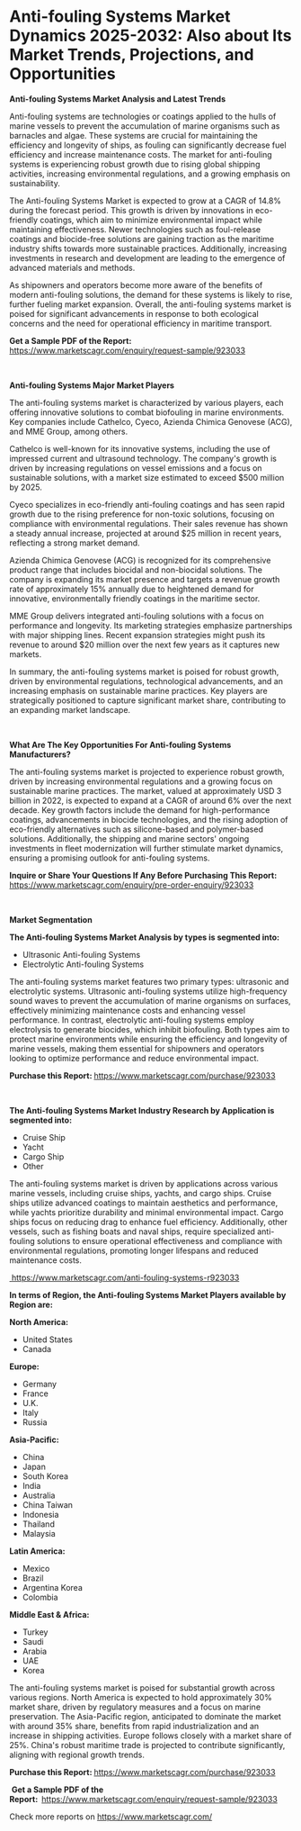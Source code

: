 <p><h1>Anti-fouling Systems Market Dynamics 2025-2032: Also about Its Market Trends, Projections, and Opportunities</h1></p><p><strong>Anti-fouling Systems Market Analysis and Latest Trends</strong></p>
<p><p>Anti-fouling systems are technologies or coatings applied to the hulls of marine vessels to prevent the accumulation of marine organisms such as barnacles and algae. These systems are crucial for maintaining the efficiency and longevity of ships, as fouling can significantly decrease fuel efficiency and increase maintenance costs. The market for anti-fouling systems is experiencing robust growth due to rising global shipping activities, increasing environmental regulations, and a growing emphasis on sustainability.</p><p>The Anti-fouling Systems Market is expected to grow at a CAGR of 14.8% during the forecast period. This growth is driven by innovations in eco-friendly coatings, which aim to minimize environmental impact while maintaining effectiveness. Newer technologies such as foul-release coatings and biocide-free solutions are gaining traction as the maritime industry shifts towards more sustainable practices. Additionally, increasing investments in research and development are leading to the emergence of advanced materials and methods.</p><p>As shipowners and operators become more aware of the benefits of modern anti-fouling solutions, the demand for these systems is likely to rise, further fueling market expansion. Overall, the anti-fouling systems market is poised for significant advancements in response to both ecological concerns and the need for operational efficiency in maritime transport.</p></p>
<p><strong>Get a Sample PDF of the Report:&nbsp;</strong> <a href="https://www.marketscagr.com/enquiry/request-sample/923033?utm_campaign=2467&utm_medium=2&utm_source=Github&utm_content=ia&utm_term=11042025&utm_id=anti-fouling-systems">https://www.marketscagr.com/enquiry/request-sample/923033</a></p>
<p>&nbsp;</p>
<p><strong>Anti-fouling Systems Major Market Players</strong></p>
<p><p>The anti-fouling systems market is characterized by various players, each offering innovative solutions to combat biofouling in marine environments. Key companies include Cathelco, Cyeco, Azienda Chimica Genovese (ACG), and MME Group, among others. </p><p>Cathelco is well-known for its innovative systems, including the use of impressed current and ultrasound technology. The company's growth is driven by increasing regulations on vessel emissions and a focus on sustainable solutions, with a market size estimated to exceed $500 million by 2025.</p><p>Cyeco specializes in eco-friendly anti-fouling coatings and has seen rapid growth due to the rising preference for non-toxic solutions, focusing on compliance with environmental regulations. Their sales revenue has shown a steady annual increase, projected at around $25 million in recent years, reflecting a strong market demand.</p><p>Azienda Chimica Genovese (ACG) is recognized for its comprehensive product range that includes biocidal and non-biocidal solutions. The company is expanding its market presence and targets a revenue growth rate of approximately 15% annually due to heightened demand for innovative, environmentally friendly coatings in the maritime sector.</p><p>MME Group delivers integrated anti-fouling solutions with a focus on performance and longevity. Its marketing strategies emphasize partnerships with major shipping lines. Recent expansion strategies might push its revenue to around $20 million over the next few years as it captures new markets.</p><p>In summary, the anti-fouling systems market is poised for robust growth, driven by environmental regulations, technological advancements, and an increasing emphasis on sustainable marine practices. Key players are strategically positioned to capture significant market share, contributing to an expanding market landscape.</p></p>
<p>&nbsp;</p>
<p><strong>What Are The Key Opportunities For Anti-fouling Systems Manufacturers?</strong></p>
<p><p>The anti-fouling systems market is projected to experience robust growth, driven by increasing environmental regulations and a growing focus on sustainable marine practices. The market, valued at approximately USD 3 billion in 2022, is expected to expand at a CAGR of around 6% over the next decade. Key growth factors include the demand for high-performance coatings, advancements in biocide technologies, and the rising adoption of eco-friendly alternatives such as silicone-based and polymer-based solutions. Additionally, the shipping and marine sectors' ongoing investments in fleet modernization will further stimulate market dynamics, ensuring a promising outlook for anti-fouling systems.</p></p>
<p><strong>Inquire or Share Your Questions If Any Before Purchasing This Report:</strong> <a href="https://www.marketscagr.com/enquiry/pre-order-enquiry/923033?utm_campaign=2467&utm_medium=2&utm_source=Github&utm_content=ia&utm_term=11042025&utm_id=anti-fouling-systems">https://www.marketscagr.com/enquiry/pre-order-enquiry/923033</a></p>
<p>&nbsp;</p>
<p><strong>Market Segmentation</strong></p>
<p><strong>The Anti-fouling Systems Market Analysis by types is segmented into:</strong></p>
<p><ul><li>Ultrasonic Anti-fouling Systems</li><li>Electrolytic Anti-fouling Systems</li></ul></p>
<p><p>The anti-fouling systems market features two primary types: ultrasonic and electrolytic systems. Ultrasonic anti-fouling systems utilize high-frequency sound waves to prevent the accumulation of marine organisms on surfaces, effectively minimizing maintenance costs and enhancing vessel performance. In contrast, electrolytic anti-fouling systems employ electrolysis to generate biocides, which inhibit biofouling. Both types aim to protect marine environments while ensuring the efficiency and longevity of marine vessels, making them essential for shipowners and operators looking to optimize performance and reduce environmental impact.</p></p>
<p><strong>Purchase this Report:&nbsp;</strong><a href="https://www.marketscagr.com/purchase/923033?utm_campaign=2467&utm_medium=2&utm_source=Github&utm_content=ia&utm_term=11042025&utm_id=anti-fouling-systems">https://www.marketscagr.com/purchase/923033</a></p>
<p>&nbsp;</p>
<p><strong>The Anti-fouling Systems Market Industry Research by Application is segmented into:</strong></p>
<p><ul><li>Cruise Ship</li><li>Yacht</li><li>Cargo Ship</li><li>Other</li></ul></p>
<p><p>The anti-fouling systems market is driven by applications across various marine vessels, including cruise ships, yachts, and cargo ships. Cruise ships utilize advanced coatings to maintain aesthetics and performance, while yachts prioritize durability and minimal environmental impact. Cargo ships focus on reducing drag to enhance fuel efficiency. Additionally, other vessels, such as fishing boats and naval ships, require specialized anti-fouling solutions to ensure operational effectiveness and compliance with environmental regulations, promoting longer lifespans and reduced maintenance costs.</p></p>
<p><a href="https://www.marketscagr.com/anti-fouling-systems-r923033?utm_campaign=2467&utm_medium=2&utm_source=Github&utm_content=ia&utm_term=11042025&utm_id=anti-fouling-systems">&nbsp;https://www.marketscagr.com/anti-fouling-systems-r923033</a></p>
<p><strong>In terms of Region, the Anti-fouling Systems Market Players available by Region are:</strong></p>
<p>
    <p> <strong> North America: </strong>
        <ul>
            <li>United States</li>
            <li>Canada</li>
        </ul>
        </p> 
    <p> <strong> Europe: </strong>
        <ul>
            <li>Germany</li>
            <li>France</li>
            <li>U.K.</li>
            <li>Italy</li>
            <li>Russia</li>
        </ul>
        </p> 
    <p> <strong> Asia-Pacific: </strong>
        <ul>
            <li>China</li>
            <li>Japan</li>
            <li>South Korea</li>
            <li>India</li>
            <li>Australia</li>
            <li>China Taiwan</li>
            <li>Indonesia</li>
            <li>Thailand</li>
            <li>Malaysia</li>
        </ul>
        </p> 
    <p> <strong> Latin America: </strong>
        <ul>
            <li>Mexico</li>
            <li>Brazil</li>
            <li>Argentina Korea</li>
            <li>Colombia</li>
        </ul>
        </p> 
    <p> <strong> Middle East & Africa: </strong>
        <ul>
            <li>Turkey</li>
            <li>Saudi</li>
            <li>Arabia</li>
            <li>UAE</li>
            <li>Korea</li>
        </ul>
    </p>
    </p>
<p><p>The anti-fouling systems market is poised for substantial growth across various regions. North America is expected to hold approximately 30% market share, driven by regulatory measures and a focus on marine preservation. The Asia-Pacific region, anticipated to dominate the market with around 35% share, benefits from rapid industrialization and an increase in shipping activities. Europe follows closely with a market share of 25%. China's robust maritime trade is projected to contribute significantly, aligning with regional growth trends.</p></p>
<p><strong>Purchase this Report: </strong><a href="https://www.marketscagr.com/purchase/923033?utm_campaign=2467&utm_medium=2&utm_source=Github&utm_content=ia&utm_term=11042025&utm_id=anti-fouling-systems">https://www.marketscagr.com/purchase/923033</a></p>
<p>&nbsp;<strong>Get a Sample PDF of the Report:&nbsp;&nbsp;</strong><a href="https://www.marketscagr.com/enquiry/request-sample/923033?utm_campaign=2467&utm_medium=2&utm_source=Github&utm_content=ia&utm_term=11042025&utm_id=anti-fouling-systems">https://www.marketscagr.com/enquiry/request-sample/923033</a></p>
<p><strong></strong></p>
<p>Check more reports on <a href="https://www.marketscagr.com/?utm_campaign=2467&utm_medium=2&utm_source=Github&utm_content=ia&utm_term=11042025&utm_id=anti-fouling-systems">https://www.marketscagr.com/</a></p>